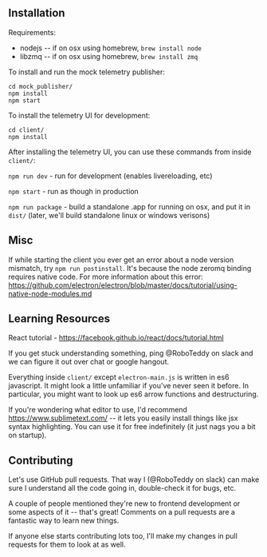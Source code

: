 Installation
------------

Requirements:
- nodejs -- if on osx using homebrew, `brew install node`
- libzmq -- if on osx using homebrew, `brew install zmq`

To install and run the mock telemetry publisher:

```
cd mock_publisher/
npm install
npm start
```

To install the telemetry UI for development:

```
cd client/
npm install
```

After installing the telemetry UI, you can use these commands from inside `client/`:

`npm run dev` - run for development (enables livereloading, etc)

`npm start` - run as though in production

`npm run package` - build a standalone .app for running on osx, and put it in `dist/` (later, we'll build standalone linux or windows verisons)


Misc
----

If while starting the client you ever get an error about a node version mismatch, try `npm run postinstall`. It's because the node zeromq binding requires native code. For more information about this error: https://github.com/electron/electron/blob/master/docs/tutorial/using-native-node-modules.md


Learning Resources
------------------
React tutorial - https://facebook.github.io/react/docs/tutorial.html

If you get stuck understanding something, ping @RoboTeddy on slack and we can figure it out over chat or google hangout.

Everything inside `client/` except `electron-main.js` is written in es6 javascript. It might look a little unfamiliar if you've never seen it before. In particular, you might want to look up es6 arrow functions and destructuring.

If you're wondering what editor to use, I'd recommend https://www.sublimetext.com/ -- it lets you easily install things like jsx syntax highlighting. You can use it for free indefinitely (it just nags you a bit on startup).


Contributing
------------

Let's use GitHub pull requests. That way I (@RoboTeddy on slack) can make sure I understand all the code going in, double-check it for bugs, etc.

A couple of people mentioned they're new to frontend development or some aspects of it -- that's great! Comments on a pull requests are a fantastic way to learn new things.

If anyone else starts contributing lots too, I'll make my changes in pull requests for them to look at as well.
